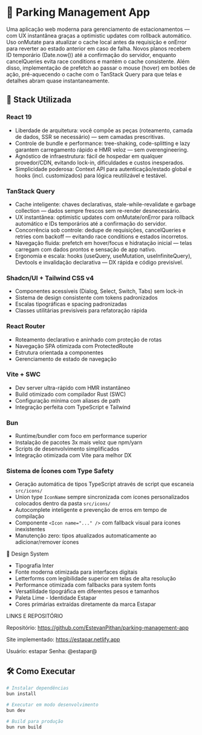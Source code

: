 # 🚗 Parking Management App

Uma aplicação web moderna para gerenciamento de estacionamentos — com UX instantânea graças a optimistic updates com rollback automático. Uso onMutate para atualizar o cache local antes da requisição e onError para reverter ao estado anterior em caso de falha. Novos planos recebem ID temporário (Date.now()) até a confirmação do servidor, enquanto cancelQueries evita race conditions e mantém o cache consistente. Além disso, implementação de prefetch ao passar o mouse (hover) em botões de ação, pré-aquecendo o cache com o TanStack Query para que telas e detalhes abram quase instantaneamente.

## 🚀 Stack Utilizada

### React 19
- Liberdade de arquitetura: você compõe as peças (roteamento, camada de dados, SSR se necessário) — sem camadas prescritivas.
- Controle de bundle e performance: tree-shaking, code-splitting e lazy garantem carregamento rápido e HMR veloz — sem overengineering.
- Agnóstico de infraestrutura: fácil de hospedar em qualquer provedor/CDN, evitando lock-in, dificuldades e custos inesperados.
- Simplicidade poderosa: Context API para autenticação/estado global e hooks (incl. customizados) para lógica reutilizável e testável.

### TanStack Query
- Cache inteligente: chaves declarativas, stale-while-revalidate e garbage collection — dados sempre frescos sem re-render desnecessário.
- UX instantânea: optimistic updates com onMutate/onError para rollback automático e IDs temporários até a confirmação do servidor.
- Concorrência sob controle: dedupe de requisições, cancelQueries e retries com backoff — evitando race conditions e estados incorretos.
- Navegação fluida: prefetch em hover/focus e hidratação inicial — telas carregam com dados prontos e sensação de app nativo.
- Ergonomia e escala: hooks (useQuery, useMutation, useInfiniteQuery), Devtools e invalidação declarativa — DX rápida e código previsível.

### Shadcn/UI + Tailwind CSS v4
- Componentes acessíveis (Dialog, Select, Switch, Tabs) sem lock-in
- Sistema de design consistente com tokens padronizados
- Escalas tipográficas e spacing padronizadas
- Classes utilitárias previsíveis para refatoração rápida

### React Router
- Roteamento declarativo e aninhado com proteção de rotas
- Navegação SPA otimizada com ProtectedRoute
- Estrutura orientada a componentes
- Gerenciamento de estado de navegação

### Vite + SWC
- Dev server ultra-rápido com HMR instantâneo
- Build otimizado com compilador Rust (SWC)
- Configuração mínima com aliases de path
- Integração perfeita com TypeScript e Tailwind

### Bun
- Runtime/bundler com foco em performance superior
- Instalação de pacotes 3x mais veloz que npm/yarn
- Scripts de desenvolvimento simplificados
- Integração otimizada com Vite para melhor DX

### Sistema de Ícones com Type Safety
- Geração automática de tipos TypeScript através de script que escaneia `src/icons/`
- Union type `IconName` sempre sincronizada com ícones personalizados colocados dentro da pasta `src/icons/`
- Autocomplete inteligente e prevenção de erros em tempo de compilação
- Componente `<Icon name="..." />` com fallback visual para ícones inexistentes
- Manutenção zero: tipos atualizados automaticamente ao adicionar/remover ícones

🎨 Design System
- Tipografia Inter
- Fonte moderna otimizada para interfaces digitais
- Letterforms com legibilidade superior em telas de alta resolução
- Performance otimizada com fallbacks para system fonts
- Versatilidade tipográfica em diferentes pesos e tamanhos
- Paleta Lime - Identidade Estapar
- Cores primárias extraídas diretamente da marca Estapar

LINKS E REPOSITÓRIO

Repositório: https://github.com/EstevanPithan/parking-management-app

Site implementado: https://estapar.netlify.app

Usuário: estapar
Senha: @estapar@

## 🛠️ Como Executar
```bash
# Instalar dependências
bun install

# Executar em modo desenvolvimento
bun dev

# Build para produção
bun run build
```

